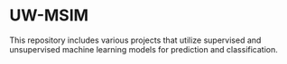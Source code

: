 # UW-MSIM
This repository includes various projects that utilize supervised and unsupervised machine learning models for prediction and classification. 
